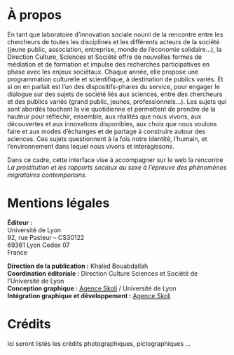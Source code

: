 # À propos

En tant que laboratoire d’innovation sociale nourri de la rencontre entre les chercheurs de toutes les disciplines et les différents acteurs de la société (jeune public, association, entreprise, monde de l’économie solidaire…), la Direction Culture, Sciences et Société offre de nouvelles formes de médiation et de formation et impulse des recherches participatives en phase avec les enjeux sociétaux. Chaque année, elle propose une programmation culturelle et scientifique, à destination de publics variés. Et si on en parlait est l’un des dispositifs-phares du service, pour engager le dialogue sur des sujets de société liés aux sciences, entre des chercheurs et des publics variés (grand public, jeunes, professionnels…). Les sujets qui sont abordés touchent la vie quotidienne et permettent de prendre de la hauteur pour réfléchir, ensemble, aux réalités que nous vivons, aux découvertes et aux innovations disponibles, aux choix que nous voulons faire et aux modes d’échanges et de partage à construire autour des sciences. Ces sujets questionnent à la fois notre identité, l’humain, et l’environnement dans lequel nous vivons et interagissons.

Dans ce cadre, cette interface vise à accompagner sur le web la rencontre *La prostitution et les rapports sociaux au sexe à l’épreuve des phénomènes migratoires contemporains.*



# Mentions légales

**Éditeur :** </br>
Université de Lyon </br>
92, rue Pasteur – CS30122</br>
69361 Lyon Cedex 07</br>
France</br>

**Direction de la publication :** Khaled Bouabdallah </br>
**Coordination éditoriale :** Direction Culture Sciences et Société de l’Université de Lyon </br>
**Conception graphique :** [Agence Skoli](http://skoli.fr) / Université de Lyon </br>
**Intégration graphique et développement :** [Agence Skoli](http://skoli.fr) </br>


# Crédits

Ici seront listés les crédits photographiques, pictographiques …
